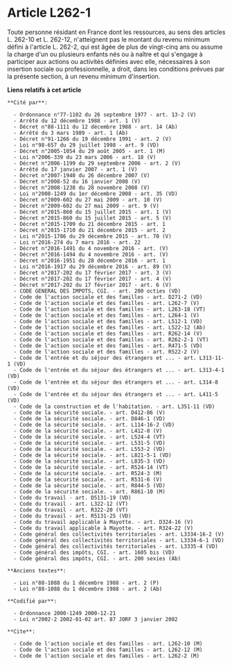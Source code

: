 # Article L262-1

Toute personne résidant en France dont les ressources, au sens des articles L. 262-10 et L. 262-12, n'atteignent pas le
montant du revenu minimum défini à l'article L. 262-2, qui est âgée de plus de vingt-cinq ans ou assume la charge d'un ou
plusieurs enfants nés ou à naître et qui s'engage à participer aux actions ou activités définies avec elle, nécessaires à son
insertion sociale ou professionnelle, a droit, dans les conditions prévues par la présente section, à un revenu minimum
d'insertion.

**Liens relatifs à cet article**

	**Cité par**:

	  - Ordonnance n°77-1102 du 26 septembre 1977 - art. 13-2 (V)
	  - Arrêté du 12 décembre 1988 - art. 1 (V)
	  - Décret n°88-1111 du 12 décembre 1988 - art. 14 (Ab)
	  - Arrêté du 3 mars 1989 - art. 1 (Ab)
	  - Décret n°91-1266 du 19 décembre 1991 - art. 2 (V)
	  - Loi n°98-657 du 29 juillet 1998 - art. 9 (VD)
	  - Décret n°2005-1054 du 29 août 2005 - art. 1 (M)
	  - Loi n°2006-339 du 23 mars 2006 - art. 18 (V)
	  - Décret n°2006-1199 du 29 septembre 2006 - art. 2 (V)
	  - Arrêté du 17 janvier 2007 - art. 1 (V)
	  - Décret n°2007-1940 du 26 décembre 2007 (V)
	  - Décret n°2008-52 du 16 janvier 2008 (V)
	  - Décret n°2008-1238 du 28 novembre 2008 (V)
	  - Loi n°2008-1249 du 1er décembre 2008 - art. 35 (VD)
	  - Décret n°2009-602 du 27 mai 2009 - art. 10 (V)
	  - Décret n°2009-602 du 27 mai 2009 - art. 9 (V)
	  - Décret n°2015-860 du 15 juillet 2015 - art. 1 (V)
	  - Décret n°2015-860 du 15 juillet 2015 - art. 5 (V)
	  - Décret n°2015-1709 du 21 décembre 2015 - art. 1
	  - Décret n°2015-1710 du 21 décembre 2015 - art. 2
	  - Loi n°2015-1786 du 29 décembre 2015 - art. 70 (V)
	  - Loi n°2016-274 du 7 mars 2016 - art. 22
	  - Décret n°2016-1491 du 4 novembre 2016 - art. (V)
	  - Décret n°2016-1494 du 4 novembre 2016 - art. (V)
	  - Décret n°2016-1951 du 28 décembre 2016 - art. 1
	  - Loi n°2016-1917 du 29 décembre 2016 - art. 89 (V)
	  - Décret n°2017-202 du 17 février 2017 - art. 3 (V)
	  - Décret n°2017-202 du 17 février 2017 - art. 4 (V)
	  - Décret n°2017-202 du 17 février 2017 - art. 6 (V)
	  - CODE GENERAL DES IMPOTS, CGI. - art. 200 octies (VD)
	  - Code de l'action sociale et des familles - art. D271-2 (VD)
	  - Code de l'action sociale et des familles - art. L262-7 (V)
	  - Code de l'action sociale et des familles - art. L263-18 (VT)
	  - Code de l'action sociale et des familles - art. L264-1 (V)
	  - Code de l'action sociale et des familles - art. L512-1 (VD)
	  - Code de l'action sociale et des familles - art. L522-12 (Ab)
	  - Code de l'action sociale et des familles - art. R262-14 (V)
	  - Code de l'action sociale et des familles - art. R262-2-1 (VT)
	  - Code de l'action sociale et des familles - art. R471-5 (VD)
	  - Code de l'action sociale et des familles - art. R522-2 (V)
	  - Code de l'entrée et du séjour des étrangers et ... - art. L313-11-1 (VD)
	  - Code de l'entrée et du séjour des étrangers et ... - art. L313-4-1 (VD)
	  - Code de l'entrée et du séjour des étrangers et ... - art. L314-8 (VD)
	  - Code de l'entrée et du séjour des étrangers et ... - art. L411-5 (VD)
	  - Code de la construction et de l'habitation. - art. L351-11 (VD)
	  - Code de la sécurité sociale. - art. D412-86 (V)
	  - Code de la sécurité sociale. - art. D846-1 (VD)
	  - Code de la sécurité sociale. - art. L114-16-2 (VD)
	  - Code de la sécurité sociale. - art. L412-8 (V)
	  - Code de la sécurité sociale. - art. L524-4 (VT)
	  - Code de la sécurité sociale. - art. L531-5 (VD)
	  - Code de la sécurité sociale. - art. L553-2 (VD)
	  - Code de la sécurité sociale. - art. L821-5-1 (VD)
	  - Code de la sécurité sociale. - art. L835-3 (VD)
	  - Code de la sécurité sociale. - art. R524-14 (VT)
	  - Code de la sécurité sociale. - art. R524-3 (M)
	  - Code de la sécurité sociale. - art. R531-6 (V)
	  - Code de la sécurité sociale. - art. R844-5 (VD)
	  - Code de la sécurité sociale. - art. R861-10 (M)
	  - Code du travail - art. D5131-19 (VD)
	  - Code du travail - art. L322-12 (VT)
	  - Code du travail - art. R322-20 (VT)
	  - Code du travail - art. R5131-25 (VD)
	  - Code du travail applicable à Mayotte. - art. D324-16 (V)
	  - Code du travail applicable à Mayotte. - art. R324-22 (V)
	  - Code général des collectivités territoriales - art. L3334-16-2 (V)
	  - Code général des collectivités territoriales - art. L3334-6-1 (VD)
	  - Code général des collectivités territoriales - art. L3335-4 (VD)
	  - Code général des impôts, CGI. - art. 1605 bis (VD)
	  - Code général des impôts, CGI. - art. 200 sexies (Ab)

	**Anciens textes**:

	  - Loi n°88-1088 du 1 décembre 1988 - art. 2 (P)
	  - Loi n°88-1088 du 1 décembre 1988 - art. 2 (Ab)

	**Codifié par**:

	  - Ordonnance 2000-1249 2000-12-21
	  - Loi n°2002-2 2002-01-02 art. 87 JORF 3 janvier 2002

	**Cite**:

	  - Code de l'action sociale et des familles - art. L262-10 (M)
	  - Code de l'action sociale et des familles - art. L262-12 (M)
	  - Code de l'action sociale et des familles - art. L262-2 (M)
